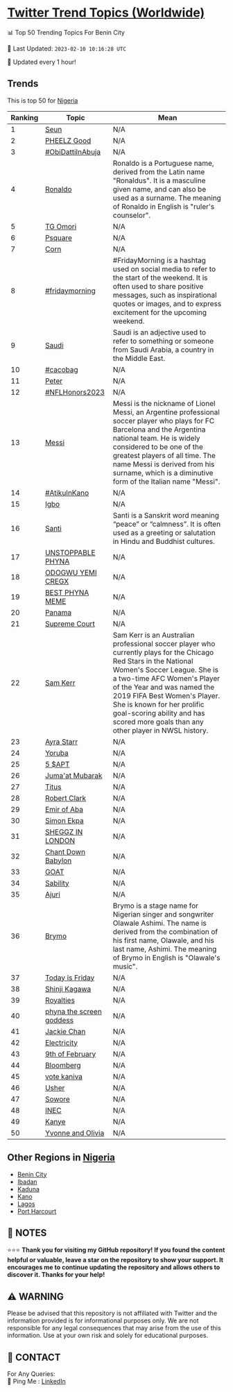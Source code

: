 [Twitter Trend Topics (Worldwide)](https://github.com/ErcinDedeoglu/Twitter-Trend-Topics)
==========


📊 Top 50 Trending Topics For Benin City

📆 Last Updated: `2023-02-10 10:16:28 UTC`

🔧 Updated every 1 hour!


## Trends

This is top 50 for [Nigeria](</Nigeria>)

| Ranking | Topic | Mean |
| ------- | ------------ | ------------ |
| 1 | [Seun](http://twitter.com/search?q=Seun) | N/A |
| 2 | [PHEELZ Good](http://twitter.com/search?q=PHEELZ+Good) | N/A |
| 3 | [#ObiDattiInAbuja](http://twitter.com/search?q=%23ObiDattiInAbuja) | N/A |
| 4 | [Ronaldo](http://twitter.com/search?q=Ronaldo) | Ronaldo is a Portuguese name, derived from the Latin name "Ronaldus". It is a masculine given name, and can also be used as a surname. The meaning of Ronaldo in English is "ruler's counselor". |
| 5 | [TG Omori](http://twitter.com/search?q=TG+Omori) | N/A |
| 6 | [Psquare](http://twitter.com/search?q=Psquare) | N/A |
| 7 | [Corn](http://twitter.com/search?q=Corn) | N/A |
| 8 | [#fridaymorning](http://twitter.com/search?q=%23fridaymorning) | #FridayMorning is a hashtag used on social media to refer to the start of the weekend. It is often used to share positive messages, such as inspirational quotes or images, and to express excitement for the upcoming weekend. |
| 9 | [Saudi](http://twitter.com/search?q=Saudi) | Saudi is an adjective used to refer to something or someone from Saudi Arabia, a country in the Middle East. |
| 10 | [#cacobag](http://twitter.com/search?q=%23cacobag) | N/A |
| 11 | [Peter](http://twitter.com/search?q=Peter) | N/A |
| 12 | [#NFLHonors2023](http://twitter.com/search?q=%23NFLHonors2023) | N/A |
| 13 | [Messi](http://twitter.com/search?q=Messi) | Messi is the nickname of Lionel Messi, an Argentine professional soccer player who plays for FC Barcelona and the Argentina national team. He is widely considered to be one of the greatest players of all time. The name Messi is derived from his surname, which is a diminutive form of the Italian name "Messi". |
| 14 | [#AtikuInKano](http://twitter.com/search?q=%23AtikuInKano) | N/A |
| 15 | [Igbo](http://twitter.com/search?q=Igbo) | N/A |
| 16 | [Santi](http://twitter.com/search?q=Santi) | Santi is a Sanskrit word meaning “peace” or “calmness”. It is often used as a greeting or salutation in Hindu and Buddhist cultures. |
| 17 | [UNSTOPPABLE PHYNA](http://twitter.com/search?q=UNSTOPPABLE+PHYNA) | N/A |
| 18 | [ODOGWU YEMI CREGX](http://twitter.com/search?q=ODOGWU+YEMI+CREGX) | N/A |
| 19 | [BEST PHYNA MEME](http://twitter.com/search?q=BEST+PHYNA+MEME) | N/A |
| 20 | [Panama](http://twitter.com/search?q=Panama) | N/A |
| 21 | [Supreme Court](http://twitter.com/search?q=Supreme+Court) | N/A |
| 22 | [Sam Kerr](http://twitter.com/search?q=Sam+Kerr) | Sam Kerr is an Australian professional soccer player who currently plays for the Chicago Red Stars in the National Women's Soccer League. She is a two-time AFC Women's Player of the Year and was named the 2019 FIFA Best Women's Player. She is known for her prolific goal-scoring ability and has scored more goals than any other player in NWSL history. |
| 23 | [Ayra Starr](http://twitter.com/search?q=Ayra+Starr) | N/A |
| 24 | [Yoruba](http://twitter.com/search?q=Yoruba) | N/A |
| 25 | [5 $APT](http://twitter.com/search?q=5+%24APT) | N/A |
| 26 | [Juma'at Mubarak](http://twitter.com/search?q=Juma%27at+Mubarak) | N/A |
| 27 | [Titus](http://twitter.com/search?q=Titus) | N/A |
| 28 | [Robert Clark](http://twitter.com/search?q=Robert+Clark) | N/A |
| 29 | [Emir of Aba](http://twitter.com/search?q=Emir+of+Aba) | N/A |
| 30 | [Simon Ekpa](http://twitter.com/search?q=Simon+Ekpa) | N/A |
| 31 | [SHEGGZ IN LONDON](http://twitter.com/search?q=SHEGGZ+IN+LONDON) | N/A |
| 32 | [Chant Down Babylon](http://twitter.com/search?q=Chant+Down+Babylon) | N/A |
| 33 | [GOAT](http://twitter.com/search?q=GOAT) | N/A |
| 34 | [Sability](http://twitter.com/search?q=Sability) | N/A |
| 35 | [Ajuri](http://twitter.com/search?q=Ajuri) | N/A |
| 36 | [Brymo](http://twitter.com/search?q=Brymo) | Brymo is a stage name for Nigerian singer and songwriter Olawale Ashimi. The name is derived from the combination of his first name, Olawale, and his last name, Ashimi. The meaning of Brymo in English is "Olawale's music". |
| 37 | [Today is Friday](http://twitter.com/search?q=Today+is+Friday) | N/A |
| 38 | [Shinji Kagawa](http://twitter.com/search?q=Shinji+Kagawa) | N/A |
| 39 | [Royalties](http://twitter.com/search?q=Royalties) | N/A |
| 40 | [phyna the screen goddess](http://twitter.com/search?q=phyna+the+screen+goddess) | N/A |
| 41 | [Jackie Chan](http://twitter.com/search?q=Jackie+Chan) | N/A |
| 42 | [Electricity](http://twitter.com/search?q=Electricity) | N/A |
| 43 | [9th of February](http://twitter.com/search?q=9th+of+February) | N/A |
| 44 | [Bloomberg](http://twitter.com/search?q=Bloomberg) | N/A |
| 45 | [vote kaniva](http://twitter.com/search?q=vote+kaniva) | N/A |
| 46 | [Usher](http://twitter.com/search?q=Usher) | N/A |
| 47 | [Sowore](http://twitter.com/search?q=Sowore) | N/A |
| 48 | [INEC](http://twitter.com/search?q=INEC) | N/A |
| 49 | [Kanye](http://twitter.com/search?q=Kanye) | N/A |
| 50 | [Yvonne and Olivia](http://twitter.com/search?q=Yvonne+and+Olivia) | N/A |



## Other Regions in [Nigeria](</Nigeria>)

* [Benin City](</Nigeria/Benin City.md>)
* [Ibadan](</Nigeria/Ibadan.md>)
* [Kaduna](</Nigeria/Kaduna.md>)
* [Kano](</Nigeria/Kano.md>)
* [Lagos](</Nigeria/Lagos.md>)
* [Port Harcourt](</Nigeria/Port Harcourt.md>)



## 📝 NOTES

⭐⭐⭐ **Thank you for visiting my GitHub repository! If you found the content helpful or valuable, leave a star on the repository to show your support. It encourages me to continue updating the repository and allows others to discover it. Thanks for your help!**


## ⚠️ WARNING

Please be advised that this repository is not affiliated with Twitter and the information provided is for informational purposes only. We are not responsible for any legal consequences that may arise from the use of this information. Use at your own risk and solely for educational purposes.


## 📨 CONTACT

 For Any Queries:  
            🏓 Ping Me : [LinkedIn](https://www.linkedin.com/in/ercindedeoglu/)
